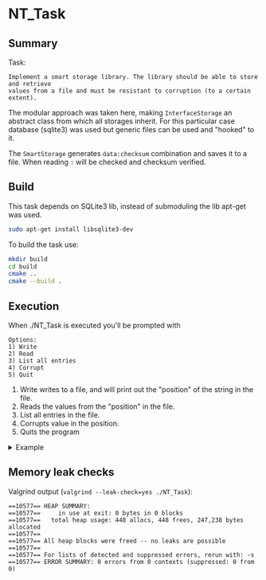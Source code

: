 # NT_Task

## Summary

Task: 
```
Implement a smart storage library. The library should be able to store and retrieve
values from a file and must be resistant to corruption (to a certain extent).
```
The modular approach was taken here, making `InterfaceStorage` an abstract class from which all storages inherit.
For this particular case database (sqlite3) was used but generic files can be used and "hooked" to it.

The `SmartStorage` generates `data:checksum` combination and saves it to a file. When reading `:` will be checked and checksum verified.

## Build

This task depends on SQLite3 lib, instead of submoduling the lib apt-get was used.

```sh
sudo apt-get install libsqlite3-dev
```

To build the task use:

```sh
mkdir build
cd build
cmake ..
cmake --build .
```

## Execution

When ./NT_Task is executed you'll be prompted with 

```
Options:
1) Write
2) Read
3) List all entries
4) Corrupt
5) Quit
```
1) Write writes to a file, and will print out the "position" of the string in the file.
2) Reads the values from the "position" in the file.
3) List all entries in the file.
4) Corrupts value in the position.
5) Quits the program

<details>
<summary>Example</summary>

```
Options:
1) Write
2) Read
3) List all entries
4) Corrupt
5) Quit
--------------
1
Enter text:First line              
Text:"First line" is saved on position 1
--------------
Options:
1) Write
2) Read
3) List all entries
4) Corrupt
5) Quit
--------------
1
Enter text:Second line
Text:"Second line" is saved on position 2
--------------
Options:
1) Write
2) Read
3) List all entries
4) Corrupt
5) Quit
--------------
3
Listing entries:
Key: 1, Value: First line:12121062197758380058
Key: 2, Value: Second line:5112499109616018711
```

Corruption added
```
Options:
1) Write
2) Read
3) List all entries
4) Corrupt
5) Quit
--------------
4
Which row to corrupt:1
--------------
Options:
1) Write
2) Read
3) List all entries
4) Corrupt
5) Quit
--------------
3
Listing entries:
Key: 1, Value: CoRRuPtiiiiNg
Key: 2, Value: Second line:5112499109616018711
--------------
Options:
1) Write
2) Read
3) List all entries
4) Corrupt
5) Quit
--------------
2
Enter row to be read:1
Error: Corruption: checksum missing
```
</details>

## Memory leak checks
Valgrind output (`valgrind --leak-check=yes ./NT_Task`):
```
==10577== HEAP SUMMARY:
==10577==     in use at exit: 0 bytes in 0 blocks
==10577==   total heap usage: 448 allocs, 448 frees, 247,238 bytes allocated
==10577== 
==10577== All heap blocks were freed -- no leaks are possible
==10577== 
==10577== For lists of detected and suppressed errors, rerun with: -s
==10577== ERROR SUMMARY: 0 errors from 0 contexts (suppressed: 0 from 0)
```